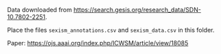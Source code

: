 Data downloaded from https://search.gesis.org/research_data/SDN-10.7802-2251. 

Place the files `sexism_annotations.csv` and `sexism_data.csv` in this folder.

Paper: https://ojs.aaai.org/index.php/ICWSM/article/view/18085